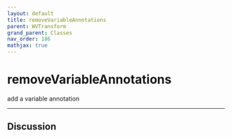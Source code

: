 ```yaml
---
layout: default
title: removeVariableAnnotations
parent: WVTransform
grand_parent: Classes
nav_order: 186
mathjax: true
---
```


#  removeVariableAnnotations

add a variable annotation


---

## Discussion

  
